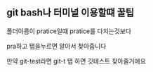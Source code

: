 ## git bash나 터미널 이용할떄 꿀팁

폴더이름이 pratice일떄 pratice를 다치는것보다

pra하고 탭을누르면 알아서 찾아줍니다

만약 git-test라면
git-t 탭 하면 깃테스트 찾아줄거에요